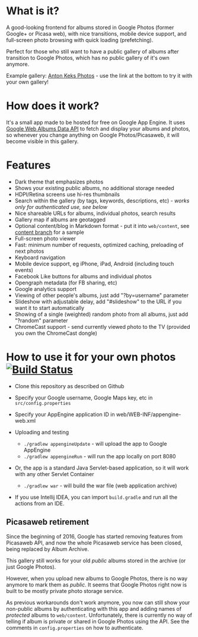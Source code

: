What is it?
===========

A good-looking frontend for albums stored in Google Photos (former Google+ or Picasa web), with nice transitions,
mobile device support, and full-screen photo browsing with quick loading (prefetching).

Perfect for those who still want to have a public gallery of albums after transition to Google Photos, which has no public
gallery of it's own anymore.

Example gallery: [Anton Keks Photos](https://photos.azib.net/) - use the link at the bottom to try it with your own gallery!

How does it work?
=================

It's a small app made to be hosted for free on Google App Engine.
It uses [Google Web Albums Data API](https://developers.google.com/picasa-web) to fetch and display your albums and photos, so whenever you change anything
on Google Photos/Picasaweb, it will become visible in this gallery.

Features
========

- Dark theme that emphasizes photos
- Shows your existing public albums, no additional storage needed
- HDPI/Retina screens use hi-res thumbnails
- Search within the gallery (by tags, keywords, descriptions, etc) - *works only for authenticated use, see below*
- Nice shareable URLs for albums, individual photos, search results
- Gallery map if albums are geotagged
- Optional content/blog in Markdown format - put it into `web/content`, see [content branch](https://github.com/angryziber/picasa-gallery/tree/content) for a sample
- Full-screen photo viewer
- Fast: minimum number of requests, optimized caching, preloading of next photos
- Keyboard navigation
- Mobile device support, eg iPhone, iPad, Android (including touch events)
- Facebook Like buttons for albums and individual photos
- Opengraph metadata (for FB sharing, etc)
- Google analytics support
- Viewing of other people's albums, just add "?by=username" parameter
- Slideshow with adjustable delay, add "#slideshow" to the URL if you want it to start automatically
- Showing of a single (weighted) random photo from all albums, just add "?random" parameter
- ChromeCast support - send currently viewed photo to the TV (provided you own the ChromeCast dongle)

How to use it for your own photos [![Build Status](https://travis-ci.org/angryziber/picasa-gallery.svg?branch=master)](https://travis-ci.org/angryziber/picasa-gallery)
=================================

- Clone this repository as described on Github
- Specify your Google username, Google Maps key, etc in `src/config.properties`
- Specify your AppEngine application ID in web/WEB-INF/appengine-web.xml
- Uploading and testing
  * `./gradlew appengineUpdate` - will upload the app to Google AppEngine
  * `./gradlew appengineRun` - will run the app locally on port 8080
- Or, the app is a standard Java Servlet-based application, so it will work with any other Servlet Container  
  * `./gradlew war` - will build the war file (web application archive)

- If you use Intellij IDEA, you can import `build.gradle` and run all the actions from an IDE. 

## Picasaweb retirement

Since the beginning of 2016, Google has started removing features from Picasaweb API, and now the
whole Picasaweb service has been closed, being replaced by Album Archive.

This gallery still works for your old *public* albums stored in the archive (or just Google Photos).

However, when you upload new albums to Google Photos, there is no way anymore to mark them as *public*.
It seems that Google Photos right now is built to be mostly private photo storage service.

As previous workarounds don't work anymore, you now can still show your non-public albums by authenticating
with this app and adding names of *protected* albums to `web/content`. Unfortunately, there is currently no
way of telling if album is private or shared in Google Photos using the API.
See the comments in `config.properties` on how to authenticate.
